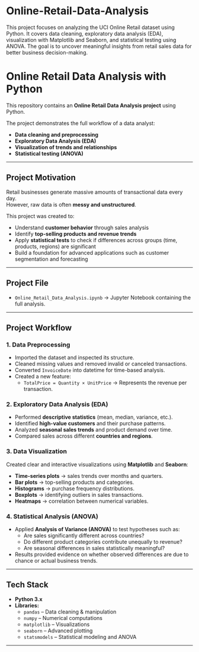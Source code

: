 # Online-Retail-Data-Analysis
This project focuses on analyzing the UCI Online Retail dataset using Python. It covers data cleaning, exploratory data analysis (EDA), visualization with Matplotlib and Seaborn, and statistical testing using ANOVA. The goal is to uncover meaningful insights from retail sales data for better business decision-making.
# Online Retail Data Analysis with Python

This repository contains an **Online Retail Data Analysis project** using Python.  

The project demonstrates the full workflow of a data analyst:
- **Data cleaning and preprocessing**
- **Exploratory Data Analysis (EDA)**
- **Visualization of trends and relationships**
- **Statistical testing (ANOVA)**

---

## Project Motivation
Retail businesses generate massive amounts of transactional data every day.  
However, raw data is often **messy and unstructured**.  

This project was created to:  
- Understand **customer behavior** through sales analysis  
- Identify **top-selling products and revenue trends**  
- Apply **statistical tests** to check if differences across groups (time, products, regions) are significant  
- Build a foundation for advanced applications such as customer segmentation and forecasting  

---

## Project File
- `Online_Retail_Data_Analysis.ipynb` → Jupyter Notebook containing the full analysis.  

---

## Project Workflow

### 1. Data Preprocessing
- Imported the dataset and inspected its structure.  
- Cleaned missing values and removed invalid or canceled transactions.  
- Converted `InvoiceDate` into datetime for time-based analysis.  
- Created a new feature:  
  - `TotalPrice = Quantity × UnitPrice` → Represents the revenue per transaction.  

### 2. Exploratory Data Analysis (EDA)
- Performed **descriptive statistics** (mean, median, variance, etc.).  
- Identified **high-value customers** and their purchase patterns.  
- Analyzed **seasonal sales trends** and product demand over time.  
- Compared sales across different **countries and regions**.  

### 3. Data Visualization
Created clear and interactive visualizations using **Matplotlib** and **Seaborn**:  
- **Time-series plots** → sales trends over months and quarters.  
- **Bar plots** → top-selling products and categories.  
- **Histograms** → purchase frequency distributions.  
- **Boxplots** → identifying outliers in sales transactions.  
- **Heatmaps** → correlation between numerical variables.  

### 4. Statistical Analysis (ANOVA)
- Applied **Analysis of Variance (ANOVA)** to test hypotheses such as:  
  - Are sales significantly different across countries?  
  - Do different product categories contribute unequally to revenue?  
  - Are seasonal differences in sales statistically meaningful?  
- Results provided evidence on whether observed differences are due to chance or actual business trends.  

---

## Tech Stack
- **Python 3.x**  
- **Libraries:**  
  - `pandas` – Data cleaning & manipulation  
  - `numpy` – Numerical computations  
  - `matplotlib` – Visualizations  
  - `seaborn` – Advanced plotting  
  - `statsmodels` – Statistical modeling and ANOVA  

---
